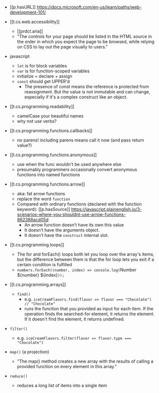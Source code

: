 


- [[p.hasURL]] https://docs.microsoft.com/en-us/learn/paths/web-development-101/

- [[t.cs.web.accessibility]]
  - [[prdct.aria]]
  - "The controls for your page should be listed in the HTML source in the order in which you expect the page to be browsed, while relying on CSS to lay out the page visually to users."
- javascript
  - `let` is for block variables 
  - `var` is for function-scoped variables
  - initialize = declare + assign
  - `const` should get UPPER'd
    - The presence of const means the reference is protected from reassignment. But the value is not immutable and can change, especially if it's a complex construct like an object.
- [[t.cs.programming.readability]] 
  - camelCase your beautiful names
  - why not use verbs?
- [[t.cs.programming.functions.callbacks]]
  - no parens! including parens means call it now (and pass return value?)
- [[t.cs.programming.functions.anonymous]]
  - use when the func wouldn't be used anywhere else
  - presumably programmers occasionally convert anonymous functions into named functions
- [[t.cs.programming.functions.arrow]]
  - aka: fat arrow functions
  - replace the word `function`
  - Compared with ordinary functions (declared with the function keyword): [[p.hasSource]] https://javascript.plainenglish.io/3-scenarios-where-you-shouldnt-use-arrow-functions-862388acd05d
    - An arrow function doesn’t have its own this value
    - It doesn’t have the arguments object.
    - It doesn’t have the `construct` internal slot. 
- [[t.cs.programming.loops]]
  - The for and forEach() loops both let you loop over the array's items, but the difference between them is that the for loop lets you exit if a certain condition is fulfilled
  - `numbers.forEach((number, index) => console.log(`Number ${number} ${index}`));`
- [[t.cs.programming.arrays]]
  - `find()`
    - e.g. `iceCreamFlavors.find(flavor => flavor === "Chocolate") // "Chocolate"`
    -  runs the function that you provided as input for each item. If the operation finds the searched-for element, it returns the element. If it doesn't find the element, it returns undefined.
 -  `filter()`
    -  e.g. `iceCreamFlavors.filter(flavor => flavor.type === "Chocolate")`
 -  `map()` (a projection)
    -  "The map() method creates a new array with the results of calling a provided function on every element in this array."
 -  `reduce()`
    -  reduces a long list of items into a single item
